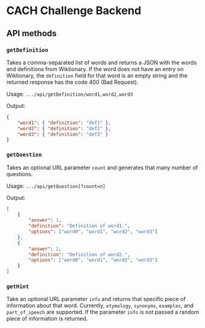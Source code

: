 # CACH Challenge Backend

## API methods

### `getDefinition`

Takes a comma-separated list of words and returns a JSON with the words and definitions from Wiktionary. If the word does not have an entry on Wiktionary, the `definition` field for that word is an empty string and the returned response has the code 400 (Bad Request).

Usage: `.../api/getDefinition/word1,word2,word3`

Output:

```json
{
    "word1": { "definition": "def1" },
    "word2": { "definition": "def2" },
    "word3": { "definition": "def3" }
}
```

### `getQuestion`

Takes an optional URL parameter `count` and generates that many number of questions.

Usage: `.../api/getQuestion[?count=n]`

Output:

```json
[
    {
        "answer": 1,
        "definition": "Definition of word1.",
        "options": ["word0", "word1", "word2", "word3"]
    },
    {
        "answer": 2,
        "definition": "Definition of word2.",
        "options": ["word0", "word1", "word2", "word3"]
    }
]
```

### `getHint`

Take an optional URL parameter `info` and returns that specific piece of information about that word. Currently, `etymology`, `synonyms`, `examples`, and `part_of_speech` are supported. If the parameter `info` is not passed a random piece of information is returned.